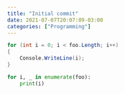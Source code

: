 ```yaml
---
title: "Initial commit"
date: 2021-07-07T20:07:09-03:00
categories: ["Programming"]
---
```


```csharp
for (int i = 0; i < foo.Length; i++)
{
    Console.WriteLine(i);
}
```

```python
for i, _ in enumerate(foo):
    print(i)
```